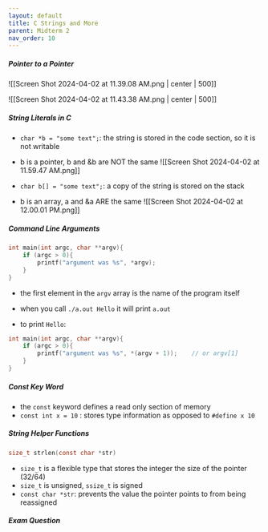 ```yaml
---
layout: default
title: C Strings and More
parent: Midterm 2
nav_order: 10
---
```

##### Pointer to a Pointer
![[Screen Shot 2024-04-02 at 11.39.08 AM.png | center | 500]]

![[Screen Shot 2024-04-02 at 11.43.38 AM.png | center | 500]]
##### String Literals in C
- `char *b = "some text";`: the string is stored in the code section, so it is not writable
- b is a pointer, b and &b are NOT the same
![[Screen Shot 2024-04-02 at 11.59.47 AM.png]]

- `char b[] = "some text";`: a copy of the string is stored on the stack
- b is an array, a and &a ARE the same
![[Screen Shot 2024-04-02 at 12.00.01 PM.png]]
##### Command Line Arguments
```C
int main(int argc, char **argv){
	if (argc > 0){
		printf("argument was %s", *argv);
	}
}
```

- the first element in the `argv` array is the name of the program itself
- when you call `./a.out Hello` it will print `a.out`

- to print `Hello`:
```C
int main(int argc, char **argv){
	if (argc > 0){
		printf("argument was %s", *(argv + 1));    // or argv[1]
	}
}
```


##### Const Key Word
- the `const` keyword defines a read only section of memory
- `const int x = 10` : stores type information as opposed to `#define x 10`
##### String Helper Functions
```C
size_t strlen(const char *str)
```
- `size_t` is a flexible type that stores the integer the size of the pointer (32/64)
- `size_t` is unsigned, `ssize_t` is signed
- `const char *str`: prevents the value the pointer points to from being reassigned
##### Exam Question

